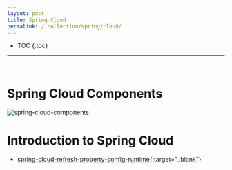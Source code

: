 ```yaml
---
layout: post
title: Spring Cloud
permalink: /:collection/spring/cloud/
---
```


- TOC
{:toc}

<hr><br>

# Spring Cloud Components

![spring-cloud-components]({{site.cdn}}/spring/spring-cloud/spring-cloud-components.png)

# Introduction to Spring Cloud

* [spring-cloud-refresh-property-config-runtime](https://www.devglan.com/spring-cloud/refresh-property-config-runtime){:target="_blank"}
